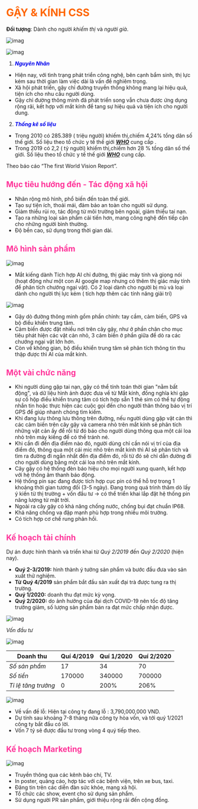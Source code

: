 # <span style="color:#FF6600"><b>GẬY & KÍNH CSS</b></span>
**Đối tượng**: Dành cho người *khiếm thị* và *người già*.


![imag](https://scontent.fsgn2-4.fna.fbcdn.net/v/t1.15752-9/106564225_1472124316282221_625774905214621804_n.jpg?_nc_cat=109&_nc_sid=b96e70&_nc_ohc=BSYFuT4CZc8AX_s5SVo&_nc_ht=scontent.fsgn2-4.fna&oh=e6150af60e2f8c6e09251efa39cc506b&oe=5F2329B9)

![imag](https://scontent.fsgn2-3.fna.fbcdn.net/v/t1.15752-9/101982907_1666659516830448_8072195225272975360_n.jpg?_nc_cat=108&_nc_sid=b96e70&_nc_ohc=W6G6VWgud8IAX9hJcIQ&_nc_ht=scontent.fsgn2-3.fna&oh=c6553137035efa4efbd6887b7b0dee35&oe=5F211C5D)

1. <span style="color:#0000EE"><b><i>Nguyên Nhân</b></i></span>
- Hiện nay, với tình trạng phát triển công nghệ, bên cạnh bẩm sinh, thị lực kém sau thời gian làm việc dài là vấn đề nghiêm trọng.
- Xã hội phát triển, gậy chỉ đường truyền thống không mang lại hiệu quả, tiện ích cho nhu cầu người dùng.
- Gậy chỉ đường thông minh đã phát triển song vẫn chưa được ứng dụng rộng rãi, kết hợp với mắt kính để tang sự hiệu quả và tiện ích cho người dung.
2. <span style="color:#0000EE"><b><i>Thống kê số liệu</b></i></span>
- Trong 2010 có 285.389 ( triệu người) khiếm thị,chiếm 4,24% tổng dân số thế giới. Số liệu theo tổ chức y tế thế giới [__*WHO*__](https://www.who.int/blindness/GLOBALDATAFINALforweb.pdf) cung cấp .
- Trong 2019 có 2,2 ( tỷ người) khiếm thị,chiếm hơn 28 % tổng dân số thế giới. Số liệu theo tổ chức y tế thế giới [__*WHO*__](https://www.who.int/news-room/detail/08-10-2019-who-launches-first-world-report-on-vision) cung cấp.

Theo báo cáo “The first World Vision Report”.


## <span style="color:#FF3399"><b>Mục tiêu hướng đến - Tác động xã hội</b></span>

* Nhân rộng mô hình, phổ biến đến toàn thế giới.
* Tạo sự tiện ích, thoải mái, đảm bảo an toàn cho người sử dụng.
* Giảm thiểu rủi ro, tác động từ môi trường bên ngoài, giảm thiểu tai nạn.
* Tạo ra những loại sản phẩm cải tiến hơn, mang công nghệ đến tiếp cận cho những người bình thường.
* Độ bền cao, sử dụng trong thời gian dài.



## <span style="color:#FF3399"><b>Mô hình sản phẩm</b></span>

![imag](https://scontent.fsgn2-4.fna.fbcdn.net/v/t1.15752-9/106630313_2880547548832810_5159823636258037312_n.jpg?_nc_cat=109&_nc_sid=b96e70&_nc_ohc=3aL5FKbY3hgAX_oCgyP&_nc_ht=scontent.fsgn2-4.fna&oh=29e08d24c8b14e89e4a1faed4d38aae9&oe=5F238D64)

- Mắt kiếng dành Tích hợp AI chỉ đường, thị giác máy tính và giọng nói (hoạt động như một con AI google map nhưng có thêm thị giác máy tính để phân tích chướng ngại vật). Có 2 loại dành cho người bị mù và loại dành cho người thị lực kém ( tích hợp thêm các tính năng giải trí)

![imag](https://scontent.fsgn2-5.fna.fbcdn.net/v/t1.15752-9/106453677_2321611298144906_2440753306577507931_n.jpg?_nc_cat=104&_nc_sid=b96e70&_nc_ohc=nFZWsoFSu5sAX952OG3&_nc_ht=scontent.fsgn2-5.fna&oh=1017f5e997323d3dd11184db0f42f492&oe=5F24AC08)

- Gậy dò đường thông minh gồm phần chính: tay cầm, cảm biến, GPS và bộ điều khiển trung tâm.
- Cảm biến được đặt nhiều nơi trên cây gậy, như ở phần chân cho mục tiêu phát hiện các vật cản nhỏ, 3 cảm biến ở phần giữa để dò ra các chướng ngại vật lớn hơn.
- Còn về không gian, bộ điều khiển trung tâm sẽ phân tích thông tin thu thập được thì AI của mắt kính.


## <span style="color:#FF3399"><b>Một vài chức năng</b></span>

- Khi người dùng gặp tai nạn, gậy có thể tính toán thời gian "nằm bất động", và dữ liệu hình ảnh được đưa về từ Mắt kính, đồng nghĩa khi gặp sự cố hộp điều khiển trung tâm có tích hợp sẵn 1 thẻ sim có thể tự động nhắn tin hoặc thực hiện các cuộc gọi đến cho người thân thông báo vị trí GPS để giúp nhanh chóng tìm kiếm.
- Khi đang lưu thông lưu thông trên đường, nếu người dùng gặp vật cản thì các cảm biến trên cây gậy và camera nhỏ trên mắt kính sẽ phân tích những vật cản ấy để rồi từ đó báo cho người dùng thông qua một cái loa nhỏ trên máy kiếng để có thể tránh né.
- Khi cần đi đến địa điểm nào đó, người dùng chỉ cần nói vị trí của địa điểm đó, thông qua một cái mic nhỏ trên mắt kính thì AI sẽ phân tích và tìm ra đường đi ngắn nhất đến địa điểm đó, rồi từ đó sẽ chỉ dẫn đường đi cho người dùng bằng một cái loa nhỏ trên mắt kính.
- Cây gậy có hệ thống đèn báo hiệu cho mọi người xung quanh, kết hợp với hệ thống âm thanh báo động.
- Hệ thống pin sạc đang được tích hợp cục pin có thể hỗ trợ trong 1 khoảng thời gian tương đối (3-5 ngày). Đang trong quá trình thăm dò lấy ý kiến từ thị trường + vốn đầu tư -> có thể triển khai lắp đặt hệ thống pin năng lượng từ mặt trời.
- Ngoài ra cây gậy có khả năng chống nước, chống bụi đạt chuẩn IP68.
- Khả năng chống va đập mạnh phù hợp trong nhiều môi trường.
- Có tích hợp cơ chế rung phản hồi.



## <span style="color:#FF3399"><b>Kế hoạch tài chính</b></span>
Dự án được hình thành và triển khai từ *Quý 2/2019* đến *Quý 2/2020* (hiện nay).
- **Quý 2-3/2019:** hình thành ý tưởng sản phẩm và bước đầu đưa vào sản xuất thử nghiệm.
- **Từ Quý 4/2019** sản phẩm bắt đầu sản xuất đại trà được tung ra thị trường.
- **Quý 1/2020:** doanh thu đạt mức kỳ vọng.
- **Quý 2/2020:** do ảnh hưởng của đại dịch COVID-19 nên tốc độ tăng trưởng giảm, số lượng sản phẩm bán ra đạt mức chấp nhận được.

![imag](https://scontent.xx.fbcdn.net/v/t1.15752-0/p280x280/106477196_283052599569901_8472412294156245182_n.png?_nc_cat=108&_nc_sid=b96e70&_nc_ohc=tTvW_xaHAWIAX-eFR07&_nc_ad=z-m&_nc_cid=0&_nc_ht=scontent.xx&oh=aaf73e8e9265d852a24ddd2b43df5486&oe=5F2211D8)
  
  *Vốn đầu tư*

![imag](https://scontent.xx.fbcdn.net/v/t1.15752-0/p280x280/106355689_603501163877360_1883971560431867669_n.png?_nc_cat=110&_nc_sid=b96e70&_nc_ohc=whUC4f_rfKoAX_1RiRF&_nc_ad=z-m&_nc_cid=0&_nc_ht=scontent.xx&oh=c8ce15b9e1a7e41745fe47a4a0b82d1b&oe=5F22D2D2)

  

   Doanh thu | Quí 4/2019 | Quí 1/2020 | Quí 2/2020
   ----------|------------|------------|-------------
   *Số sản phẩm* | 17 | 34 | 70
   *Số tiền* | 170000 | 340000 | 700000
   *Tỉ lệ tăng trưởng* | 0 | 200% | 206%

![imag](https://scontent.xx.fbcdn.net/v/t1.15752-0/p280x280/74274961_986203918470375_6783792067934319520_n.png?_nc_cat=107&_nc_sid=b96e70&_nc_ohc=qsotkbTcFF4AX82xtD1&_nc_ad=z-m&_nc_cid=0&_nc_ht=scontent.xx&oh=d139201fb539eade9b1b9c2ecc76d06b&oe=5F230200)

- Về vấn đề lỗ: Hiện tại công ty đang lỗ : 3,790,000,000 VND.
- Dự tính sau khoảng 7-8 tháng nữa công ty hòa vốn, và tới quý 1/2021 công ty bắt đầu có lời.
- Vốn 7 tỷ sẽ được đầu tư trong vòng 4 quý tiếp theo. 


## <span style="color:#FF3399"><b>Kế hoạch Marketing</b></span>

![imag](https://scontent.xx.fbcdn.net/v/t1.15752-0/p280x280/105699577_561273777887387_3478515100853781304_n.png?_nc_cat=102&_nc_sid=b96e70&_nc_ohc=6PQFcCEfyjEAX-aGfWG&_nc_ad=z-m&_nc_cid=0&_nc_ht=scontent.xx&oh=f16aa0de0f5b537c67c37e385b06938f&oe=5F22E205)

- Truyền thông qua các kênh báo chí, TV.
- In poster, quảng cáo, hợp tác với các bệnh viện, trên xe bus, taxi.
- Đăng tin trên các diễn đàn sức khỏe, mạng xã hội.
- Tổ chức các show, event cho sử dụng sản phẩm.
- Sử dụng người PR sản phẩm, giới thiệu rộng rãi đến cộng đồng.


